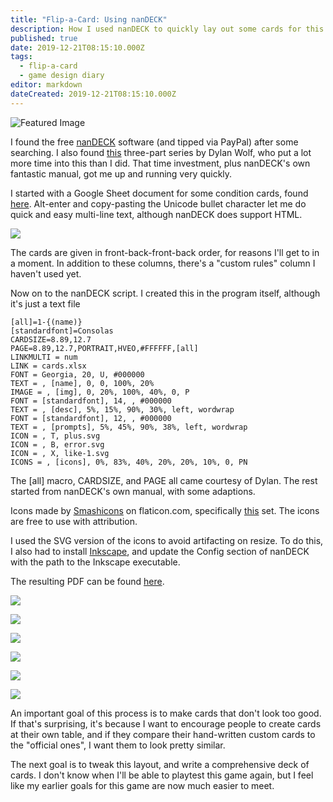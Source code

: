 ```yaml
---
title: "Flip-a-Card: Using nanDECK"
description: How I used nanDECK to quickly lay out some cards for this game
published: true
date: 2019-12-21T08:15:10.000Z
tags:
  - flip-a-card
  - game design diary
editor: markdown
dateCreated: 2019-12-21T08:15:10.000Z
---
```


![Featured Image](flip-a-card-using-nandeck.jpg)

I found the free [nanDECK](http://www.nand.it/nandeck/) software (and tipped via PayPal) after some searching. I also found [this](https://www.dylanwolf.com/2014/08/08/prototyping-a-card-game-with-nandeck-part-1/) three-part series by Dylan Wolf, who put a lot more time into this than I did. That time investment, plus nanDECK's own fantastic manual, got me up and running very quickly.

I started with a Google Sheet document for some condition cards, found [here](https://drive.google.com/open?id=1UtVEvYOGJw5yFUugdXLwpXIJ3qEorw5V1rS81YkKj3Y). Alt-enter and copy-pasting the Unicode bullet character let me do quick and easy multi-line text, although nanDECK does support HTML.

![](2019-12-20--1--1.png)

The cards are given in front-back-front-back order, for reasons I'll get to in a moment. In addition to these columns, there's a "custom rules" column I haven't used yet.

Now on to the nanDECK script. I created this in the program itself, although it's just a text file

```
[all]=1-{(name)}
[standardfont]=Consolas
CARDSIZE=8.89,12.7
PAGE=8.89,12.7,PORTRAIT,HVEO,#FFFFFF,[all]
LINKMULTI = num
LINK = cards.xlsx
FONT = Georgia, 20, U, #000000
TEXT = , [name], 0, 0, 100%, 20%
IMAGE = , [img], 0, 20%, 100%, 40%, 0, P
FONT = [standardfont], 14, , #000000
TEXT = , [desc], 5%, 15%, 90%, 30%, left, wordwrap
FONT = [standardfont], 12, , #000000
TEXT = , [prompts], 5%, 45%, 90%, 38%, left, wordwrap
ICON = , T, plus.svg
ICON = , B, error.svg
ICON = , X, like-1.svg
ICONS = , [icons], 0%, 83%, 40%, 20%, 20%, 10%, 0, PN
```

The [all] macro, CARDSIZE, and PAGE all came courtesy of Dylan. The rest started from nanDECK's own manual, with some adaptions.

Icons made by [Smashicons](https://www.flaticon.com/authors/smashicons) on flaticon.com, specifically [this](https://www.flaticon.com/packs/essential-set-2) set. The icons are free to use with attribution.

I used the SVG version of the icons to avoid artifacting on resize. To do this, I also had to install [Inkscape](https://inkscape.org/), and update the Config section of nanDECK with the path to the Inkscape executable.

The resulting PDF can be found [here](https://drive.google.com/open?id=1oklvUHcNk3W8opVDMIla2qJCK9vRlK8D).

![](Talispire-1-1.png)

![](Talispire-2-1.png)

![](Talispire-3.png)

![](Talispire-4.png)

![](Talispire-7-1.png)

![](Talispire-8-1.png)

An important goal of this process is to make cards that don't look too good. If that's surprising, it's because I want to encourage people to create cards at their own table, and if they compare their hand-written custom cards to the "official ones", I want them to look pretty similar.

The next goal is to tweak this layout, and write a comprehensive deck of cards. I don't know when I'll be able to playtest this game again, but I feel like my earlier goals for this game are now much easier to meet.




    